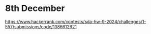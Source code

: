 # 8th December
https://www.hackerrank.com/contests/sda-hw-9-2024/challenges/1-557/submissions/code/1386612621
